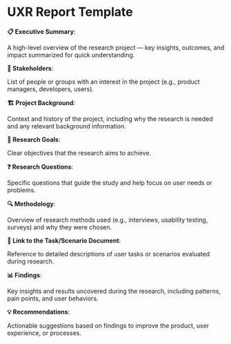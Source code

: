 # UXR Report Template

**📋 Executive Summary**:


A high-level overview of the research project — key insights, outcomes, and impact summarized for quick understanding.

**🤝 Stakeholders**:

List of people or groups with an interest in the project (e.g., product managers, developers, users).

**🏗️ Project Background**:

Context and history of the project, including why the research is needed and any relevant background information.

**🎯 Research Goals**:

Clear objectives that the research aims to achieve.

**❓ Research Questions**:

Specific questions that guide the study and help focus on user needs or problems.

**🔍 Methodology**:

Overview of research methods used (e.g., interviews, usability testing, surveys) and why they were chosen.

**📄 Link to the Task/Scenario Document**:

Reference to detailed descriptions of user tasks or scenarios evaluated during research.

**📊 Findings**:

Key insights and results uncovered during the research, including patterns, pain points, and user behaviors.

**💡 Recommendations**:

Actionable suggestions based on findings to improve the product, user experience, or processes.
